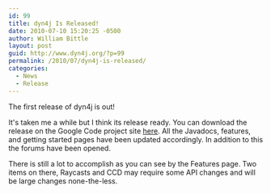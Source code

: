 ```yaml
---
id: 99
title: dyn4j Is Released!
date: 2010-07-10 15:20:25 -0500
author: William Bittle
layout: post
guid: http://www.dyn4j.org/?p=99
permalink: /2010/07/dyn4j-is-released/
categories:
  - News
  - Release
---
```

The first release of dyn4j is out!

It's taken me a while but I think its release ready. You can download the release on the Google Code project site <a href="https://github.com/dyn4j/dyn4j/">here</a>. All the Javadocs, features, and getting started pages have been updated accordingly. In addition to this the forums have been opened.

There is still a lot to accomplish as you can see by the Features page. Two items on there, Raycasts and CCD may require some API changes and will be large changes none-the-less.